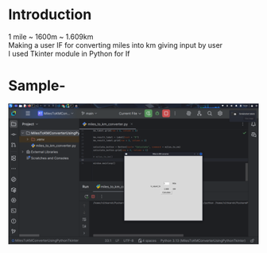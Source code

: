 # Introduction
1 mile ~ 1600m ~ 1.609km <br>
Making a user IF for converting miles into km giving input by user <br>
I used Tkinter module in Python for If<br>
# Sample- 
![img](https://github.com/devandrudra/Project-Miles_To_KM_Converter_Using_PythonTkinter/blob/devandrudra-patch-1/Screenshot_2025-08-14_13_54_35.png)
